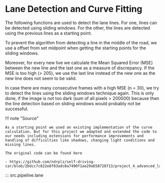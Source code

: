 # Lane Detection and Curve Fitting

The following functions are used to detect the lane lines. For one, lines can be detected using sliding windows. For the other, the lines are detected using the previous lines as a starting point.

To prevent the algorithm from detecting a line in the middle of the road, we use a offset from set midpoint when getting the starting points for the sliding windows.

Moreover, for every new live we calculate the Mean Squared Error (MSE) between the new line and the last one as a measure of discrepancy. If the MSE is too high (> 205), we use the last line instead of the new one as the new line does not seem to be valid.

In case there are many consecutive frames with a high MSE (n = 30), we try to detect the lines using the sliding windows technique again. This is only done, if the image is not too dark (sum of all pixels > 200000) because then the line detection based on sliding windows would probably not be successful.

!!! note "Source"

    As a starting point we used an existing implementation of the curve calculation. But for this project we adapted and extended the code to our needs including extensions for performance improvements and handling of difficulties like shadows, changing light conditions and missing lines.

    The original code can be found here

    - https://github.com/ndrplz/self-driving-car/blob/2bdcc7c822e8f03adc0a7490f1ae29a658720713/project_4_advanced_lane_finding/line_utils.py

::: src.pipeline.lane
